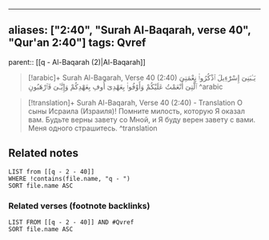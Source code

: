 
---
aliases: ["2:40", "Surah Al-Baqarah, verse 40", "Qur'an 2:40"]
tags: Qvref
---

parent:: [[q - Al-Baqarah (2)|Al-Baqarah]]

> [!arabic]+ Surah Al-Baqarah, Verse 40 (2:40)
> <span class="quran-arabic">يَـٰبَنِىٓ إِسْرَٰٓءِيلَ ٱذْكُرُوا۟ نِعْمَتِىَ ٱلَّتِىٓ أَنْعَمْتُ عَلَيْكُمْ وَأَوْفُوا۟ بِعَهْدِىٓ أُوفِ بِعَهْدِكُمْ وَإِيَّـٰىَ فَٱرْهَبُونِ</span>
^arabic

> [!translation]+ Surah Al-Baqarah, Verse 40 (2:40) - Translation
> О сыны Исраила (Израиля)! Помните милость, которую Я оказал вам. Будьте верны завету со Мной, и Я буду верен завету с вами. Меня одного страшитесь.
^translation



## Related notes
```dataview
LIST from [[q - 2 - 40]]
WHERE !contains(file.name, "q - ")
SORT file.name ASC
```

### Related verses (footnote backlinks)
```dataview
LIST FROM [[q - 2 - 40]] AND #Qvref
SORT file.name ASC
```

